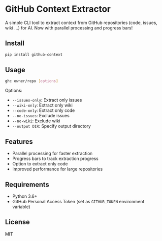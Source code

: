 # GitHub Context Extractor

A simple CLI tool to extract context from GitHub repositories (code, issues, wiki ...) for AI. Now with parallel processing and progress bars!

## Install

```bash
pip install github-context
```

## Usage

```bash
ghc owner/repo [options]
```

Options:
- `--issues-only`: Extract only issues
- `--wiki-only`: Extract only wiki
- `--code-only`: Extract only code
- `--no-issues`: Exclude issues
- `--no-wiki`: Exclude wiki
- `--output DIR`: Specify output directory

## Features

- Parallel processing for faster extraction
- Progress bars to track extraction progress
- Option to extract only code
- Improved performance for large repositories

## Requirements

- Python 3.6+
- GitHub Personal Access Token (set as `GITHUB_TOKEN` environment variable)

## License

MIT
